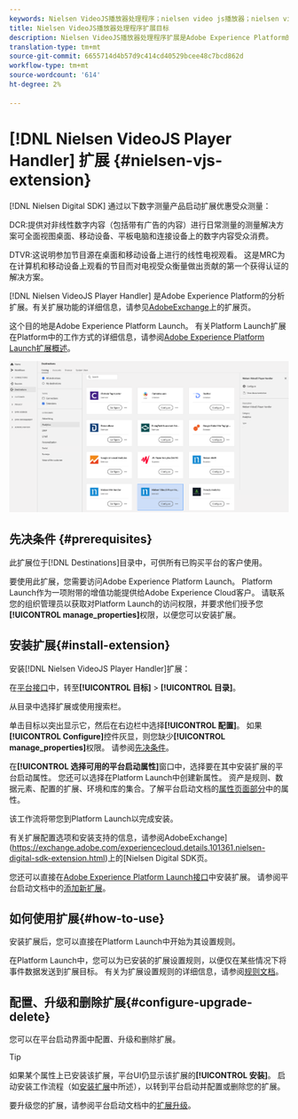 ```yaml
---
keywords: Nielsen VideoJS播放器处理程序；nielsen video js播放器；nielsen video js播放器；Nielsen;nielsen;videojs播放器；Nielsen Digital SDK;nielsen digital sdk
title: Nielsen VideoJS播放器处理程序扩展目标
description: Nielsen VideoJS播放器处理程序扩展是Adobe Experience Platform的一个分析目标。 有关扩展功能的详细信息，请参阅AdobeExchange上的扩展页。
translation-type: tm+mt
source-git-commit: 6655714d4b57d9c414cd40529bcee48c7bcd862d
workflow-type: tm+mt
source-wordcount: '614'
ht-degree: 2%

---
```



# [!DNL Nielsen VideoJS Player Handler] 扩展 {#nielsen-vjs-extension}

[!DNL Nielsen Digital SDK] 通过以下数字测量产品启动扩展优惠受众测量：

DCR:提供对非线性数字内容（包括带有广告的内容）进行日常测量的测量解决方案可全面视图桌面、移动设备、平板电脑和连接设备上的数字内容受众消费。

DTVR:这说明参加节目源在桌面和移动设备上进行的线性电视观看。 这是MRC为在计算机和移动设备上观看的节目而对电视受众衡量做出贡献的第一个获得认证的解决方案。

[!DNL Nielsen VideoJS Player Handler] 是Adobe Experience Platform的分析扩展。有关扩展功能的详细信息，请参见[AdobeExchange](https://exchange.adobe.com/experiencecloud.details.101361.nielsen-digital-sdk-extension.html)上的扩展页。

这个目的地是Adobe Experience Platform Launch。 有关Platform Launch扩展在Platform中的工作方式的详细信息，请参阅[Adobe Experience Platform Launch扩展概述](../launch-extensions/overview.md)。

![Nielsen VideoJS播放器处理程序扩展](../../assets/catalog/analytics/nielsen-videojs/catalog.png)

## 先决条件 {#prerequisites}

此扩展位于[!DNL Destinations]目录中，可供所有已购买平台的客户使用。

要使用此扩展，您需要访问Adobe Experience Platform Launch。 Platform Launch作为一项附带的增值功能提供给Adobe Experience Cloud客户。 请联系您的组织管理员以获取对Platform Launch的访问权限，并要求他们授予您&#x200B;**[!UICONTROL manage_properties]**&#x200B;权限，以便您可以安装扩展。

## 安装扩展{#install-extension}

安装[!DNL Nielsen VideoJS Player Handler]扩展：

在[平台接口](http://platform.adobe.com/)中，转至&#x200B;**[!UICONTROL 目标]** > **[!UICONTROL 目录]**。

从目录中选择扩展或使用搜索栏。

单击目标以突出显示它，然后在右边栏中选择&#x200B;**[!UICONTROL 配置]**。 如果&#x200B;**[!UICONTROL Configure]**&#x200B;控件灰显，则您缺少&#x200B;**[!UICONTROL manage_properties]**&#x200B;权限。 请参阅[先决条件](#prerequisites)。

在&#x200B;**[!UICONTROL 选择可用的平台启动属性]**&#x200B;窗口中，选择要在其中安装扩展的平台启动属性。 您还可以选择在Platform Launch中创建新属性。 资产是规则、数据元素、配置的扩展、环境和库的集合。了解平台启动文档的[属性页面部分](https://experienceleague.adobe.com/docs/launch/using/reference/admin/companies-and-properties.html#properties-page)中的属性。

该工作流将带您到Platform Launch以完成安装。

有关扩展配置选项和安装支持的信息，请参阅AdobeExchange](https://exchange.adobe.com/experiencecloud.details.101361.nielsen-digital-sdk-extension.html)上的[Nielsen Digital SDK页。

您还可以直接在[Adobe Experience Platform Launch接口](https://launch.adobe.com/)中安装扩展。 请参阅平台启动文档中的[添加新扩展](https://experienceleague.adobe.com/docs/launch/using/reference/manage-resources/extensions/overview.html?lang=en#add-a-new-extension)。

## 如何使用扩展{#how-to-use}

安装扩展后，您可以直接在Platform Launch中开始为其设置规则。

在Platform Launch中，您可以为已安装的扩展设置规则，以便仅在某些情况下将事件数据发送到扩展目标。 有关为扩展设置规则的详细信息，请参阅[规则文档](https://experienceleague.adobe.com/docs/launch/using/reference/manage-resources/rules.html)。

## 配置、升级和删除扩展{#configure-upgrade-delete}

您可以在平台启动界面中配置、升级和删除扩展。

>[!TIP]
>
>如果某个属性上已安装该扩展，平台UI仍显示该扩展的&#x200B;**[!UICONTROL 安装]**。 启动安装工作流程（如[安装扩展](#install-extension)中所述），以转到平台启动并配置或删除您的扩展。

要升级您的扩展，请参阅平台启动文档中的[扩展升级](https://experienceleague.adobe.com/docs/launch/using/reference/manage-resources/extensions/extension-upgrade.html)。